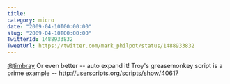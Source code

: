 ```yaml
---
title: 
category: micro
date: "2009-04-10T00:00:00"
slug: "2009-04-10T00:00:00"
TwitterId: 1488933832
TweetUrl: https://twitter.com/mark_philpot/status/1488933832
---
```


[@timbray](https://twitter.com/timbray) Or even better -- auto expand it! Troy's
greasemonkey script is a prime example --
http://userscripts.org/scripts/show/40617
